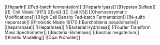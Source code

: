 [[Heparin]]
[[Fed-batch fermentation]]
[[Heparin lyase]]
[[Heparan Sulfate]]
[[E. Coli Nissle 1917]]
[[Ecn]]
[[E. Coli K5]]
[[Chemoenzymatic Modifications]]
[[High Cell Density Fed-batch Fermentation]]
[[N-sulfo Heparosan]]
[[Probiotic Nissle 1917]]
[[Burkholderia pseudomallei]]
[[heparanase]]
[[Heparinase]]
[[Bacterial Hydrolase]]
[[Fourier Transform Mass Spectrometer]]
[[Bacterial Eliminase]]
[[Bacillus megaterium]]
[[Kinetic Modeling]]
[[Dual Promoter]]
